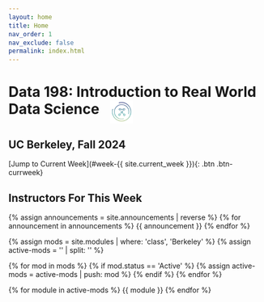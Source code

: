 ```yaml
---
layout: home
title: Home
nav_order: 1
nav_exclude: false
permalink: index.html
---
```



# Data 198: Introduction to Real World Data Science <img style = "width: 45px; margin-left: 15px; vertical-align: top;" src = "assets/site_images/dsslogopng.png">

## UC Berkeley, Fall 2024

[Jump to Current Week](#week-{{ site.current_week }}){: .btn .btn-currweek}


## Instructors For This Week
<!--
{% assign instructors = site.staffers | where: 'role', 'presenter' %}

<div class="role flex">
  {% for staffer in instructors %}
  {{ staffer }}
  {% endfor %}
</div>
-->


{% assign announcements = site.announcements | reverse %}
{% for announcement in announcements %}
{{ announcement }}
{% endfor %}


{% assign mods = site.modules | where: 'class', 'Berkeley' %}
{% assign active-mods = '' | split: '' %}

{% for mod in mods %}
  {% if mod.status == 'Active' %}
    {% assign active-mods = active-mods | push: mod %}
  {% endif %}
{% endfor %}

{% for module in active-mods %}
  {{ module }}
{% endfor %}
